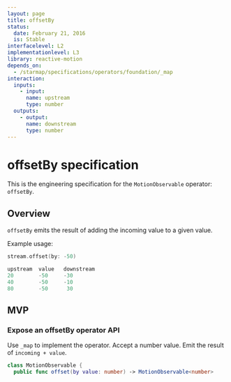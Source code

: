 ```yaml
---
layout: page
title: offsetBy
status:
  date: February 21, 2016
  is: Stable
interfacelevel: L2
implementationlevel: L3
library: reactive-motion
depends_on:
  - /starmap/specifications/operators/foundation/_map
interaction:
  inputs:
    - input:
      name: upstream
      type: number
  outputs:
    - output:
      name: downstream
      type: number
---
```


# offsetBy specification

This is the engineering specification for the `MotionObservable` operator: `offsetBy`.

## Overview

`offsetBy` emits the result of adding the incoming value to a given value.

Example usage:

```swift
stream.offset(by: -50)

upstream  value   downstream
20        -50     -30
40        -50     -10
80        -50      30
```

## MVP

### Expose an offsetBy operator API

Use `_map` to implement the operator. Accept a number value. Emit the result of `incoming + value`.

```swift
class MotionObservable {
  public func offset(by value: number) -> MotionObservable<number>
```
